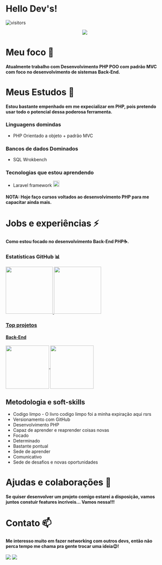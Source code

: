 # Hello Dev's!
![visitors](https://visitor-badge.laobi.icu/badge?page_id=0XxMxX0.0XxMxX0)
<p align="center">
  <a href="https://github.com/DenverCoder1/readme-typing-svg">
    <img src="https://readme-typing-svg.demolab.com/?lines=Bem-vindo(a)%20ao%20meu%20GitHub%20👋;Back-End%20developer;Sempre%20aprendendo%20novas%20coisas%20🤓&font=Fira%20Code&center=true&width=440&height=45&color=FFFe&vCenter=true&pause=1000&size=22" />
  </a>
</p>

# Meu foco 🔭
#### Atualmente trabalho com Desenvolvimento PHP POO com padrão MVC<br>com foco no desenvolvimento de sistemas Back-End.

# Meus Estudos 🌱
#### Estou bastante empenhado em me expecializar em PHP, pois pretendo usar todo o potencial dessa poderosa ferramenta.

### Linguagens domindas
<ul>
<li>PHP Orientado a objeto + padrão MVC</li>
</ul>

### Bancos de dados Dominados
<ul>
<li>SQL Wrokbench</li>
</ul>

### Tecnologias que estou aprendendo
<ul>
<li>Laravel framework <img width='20' src="https://cdn.jsdelivr.net/gh/devicons/devicon/icons/laravel/laravel-plain.svg" /></li>
</ul>

#### NOTA: Hoje faço cursos voltados ao desenvolvimento PHP para me capacitar ainda mais.

# Jobs e experiências ⚡
#### Como estou focado no desenvolvimento Back-End PHP☕.


### Estatísticas GitHub 📊
<div>
<a href="https://github.com/0XxMxX0">
<img height="150em" src="https://github-readme-stats-sigma-five.vercel.app/api/top-langs/?username=0XxMxX0&layout=compact&langs_count=7&theme=dracula"/>
<img height="150em"src="https://github-readme-stats-sigma-five.vercel.app/api?username=0XxMxX0&show_icons=true&theme=dracula&include_all_commits=true&count_private=true"/>
</div>
  
### Top projetos
 
#### Back-End
<a href="https://github.com/0XxMxX0/registro_vendas">
  <img align="center" height='138em' src="https://github-readme-stats-sigma-five.vercel.app/api/pin/?username=0XxMxX0&repo=registro_vendas&theme=dracula" />
</a>  
<a href="https://github.com/0XxMxX0/techstore---marketplace">
  <img align="center" height='138em' src="https://github-readme-stats-sigma-five.vercel.app/api/pin/?username=0XxMxX0&repo=techstore---marketplace&theme=dracula" />
</a>  
  
## Metodologia e soft-skills
<ul>
<li>Codigo limpo - O livro codigo limpo foi a minha expiração aqui rsrs</li>
<li>Versionamento com GitHub</li>
<li>Desenvolvimento PHP</li>
<li>Capaz de aprender e reaprender coisas novas</li>
<li>Focado</li>
<li>Determinado</li>
<li>Bastante pontual</li>
<li>Sede de aprender</li>
<li>Comunicativo</li>
<li>Sede de desafios e novas oportunidades</li>
</ul>

# Ajudas e colaborações 👯
#### Se quiser desenvolver um projeto comigo estarei a disposição, vamos juntos constuir features incriveis... Vamos nessa!!!

# Contato 📫
#### Me interesso muito em fazer networking com outros devs, então não perca tempo me chama pra gente trocar uma ideia😉!
<div>
<a href = "mailto:nunesrico2001@gmail.com"><img src="https://img.shields.io/badge/Gmail-D14836?style=for-the-badge&logo=gmail&logoColor=white" target="_blank"></a>
<a href="https://www.linkedin.com/in/matheus-nunes-desenvolvedor" target="_blank"><img src="https://img.shields.io/badge/-LinkedIn-%230077B5?style=for-the-badge&logo=linkedin&logoColor=white" target="_blank"></a>   
</div>


